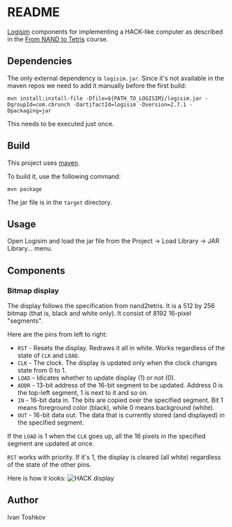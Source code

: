 # README

[Logisim](http://www.cburch.com/logisim/index.html) components for implementing a HACK-like computer as described in the [From NAND to Tetris](http://nand2tetris.org/) course.

## Dependencies
The only external dependency is `logisim.jar`. Since it's not available in the maven repos we need to add it manually before the first build:

    mvn install:install-file -Dfile=${PATH_TO_LOGISIM}/logisim.jar -DgroupId=com.cbrunch -DartifactId=logisim -Dversion=2.7.1 -Dpackaging=jar

This needs to be executed just once.

## Build
This project uses [maven](https://maven.apache.org/).

To build it, use the following command:

    mvn package

The jar file is in the `target` directory.

## Usage
Open Logisim and load the jar file from the Project -> Load Library -> JAR Library... menu.

## Components

### Bitmap display
The display follows the specification from nand2tetris. It is a 512 by 256 bitmap (that is, black and white only). It consist of 8192 16-pixel "segments".

Here are the pins from left to right:

* `RST` - Resets the display. Redraws it all in white. Works regardless of the state of `CLK` and `LOAD`.
* `CLK` - The clock. The display is updated only when the clock changes state from 0 to 1.
* `LOAD` - Idicates whether to update display (1) or not (0).
* `ADDR` - 13-bit address of the 16-bit segment to be updated. Address 0 is the top-left segment, 1 is next to it and so on.
* `IN` - 16-bit data in. The bits are copied over the specified segment. Bit 1 means foreground color (black), while 0 means background (white).
* `OUT` - 16-bit data out. The data that is currently stored (and displayed) in the specified segment.

If the `LOAD` is 1 when the `CLK` goes up, all the 16 pixels in the specified segment are updated at once.

`RST` works with priority. If it's 1, the display is cleared (all white) regardless of the state of the other pins.

Here is how it looks: ![HACK display](https://github.com/itoshkov/logisimn2t/blob/master/HACK-display.png "HACK display")

## Author

Ivan Toshkov

